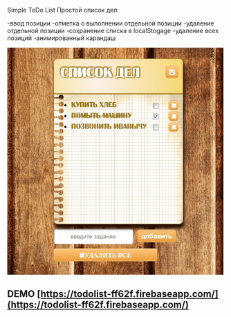 Simple ToDo List
Простой список дел:

-ввод позиции
-отметка о выполнении отдельной позиции
-удаление отдельной позиции
-сохранение списка в localStogage
-удаление всех позиций 
-анимированный карандаш

![Иллюстрация к проекту](https://github.com/Lesja01/TODOREACT/blob/master/todoImg.png)
## DEMO [https://todolist-ff62f.firebaseapp.com/](https://todolist-ff62f.firebaseapp.com/)
